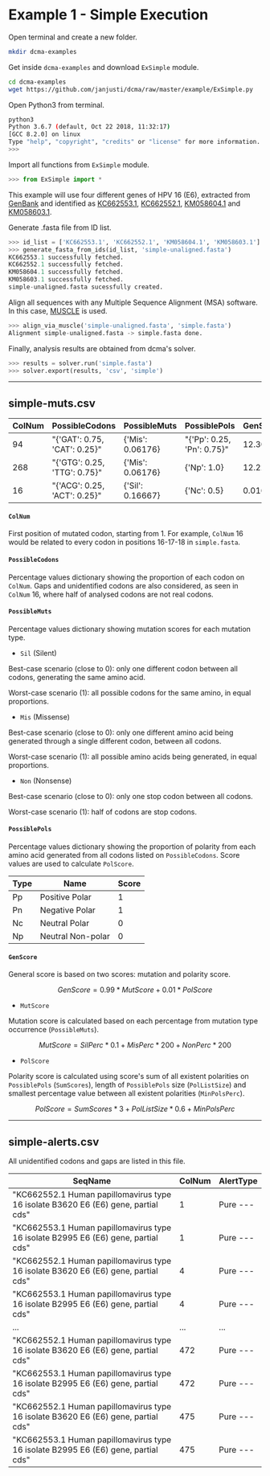 # Example 1 - Simple Execution

Open terminal and create a new folder.

```bash
mkdir dcma-examples
```

Get inside `dcma-examples` and download `ExSimple` module.

```bash
cd dcma-examples
wget https://github.com/janjusti/dcma/raw/master/example/ExSimple.py
```

Open Python3 from terminal.

```bash
python3
Python 3.6.7 (default, Oct 22 2018, 11:32:17) 
[GCC 8.2.0] on linux
Type "help", "copyright", "credits" or "license" for more information.
>>> 
```

Import all functions from `ExSimple` module.

```python
>>> from ExSimple import *
```

This example will use four different genes of HPV 16 (E6), extracted from [GenBank](https://www.ncbi.nlm.nih.gov/genbank/) and identified as [KC662553.1](https://www.ncbi.nlm.nih.gov/nuccore/KC662553.1), [KC662552.1](https://www.ncbi.nlm.nih.gov/nuccore/KC662552.1), [KM058604.1](https://www.ncbi.nlm.nih.gov/nuccore/KM058604.1) and [KM058603.1](https://www.ncbi.nlm.nih.gov/nuccore/KM058603.1).

Generate .fasta file from ID list.

```python
>>> id_list = ['KC662553.1', 'KC662552.1', 'KM058604.1', 'KM058603.1']
>>> generate_fasta_from_ids(id_list, 'simple-unaligned.fasta')
KC662553.1 successfully fetched.
KC662552.1 successfully fetched.
KM058604.1 successfully fetched.
KM058603.1 successfully fetched.
simple-unaligned.fasta sucessfully created.
```

Align all sequences with any Multiple Sequence Alignment (MSA) software. In this case, [MUSCLE](https://www.drive5.com/muscle/) is used.

```python
>>> align_via_muscle('simple-unaligned.fasta', 'simple.fasta')
Alignment simple-unaligned.fasta -> simple.fasta done.
```

Finally, analysis results are obtained from dcma's solver.

```python
>>> results = solver.run('simple.fasta')
>>> solver.export(results, 'csv', 'simple')
```

---

## simple-muts.csv

| ColNum | PossibleCodons               | PossibleMuts     | PossiblePols               | GenScore |
|--------|------------------------------|------------------|----------------------------|----------|
| 94     | "{'GAT': 0.75, 'CAT': 0.25}" | {'Mis': 0.06176} | "{'Pp': 0.25, 'Pn': 0.75}" | 12.30298 |
| 268    | "{'GTG': 0.25, 'TTG': 0.75}" | {'Mis': 0.06176} | {'Np': 1.0}                | 12.22848 |
| 16     | "{'ACG': 0.25, 'ACT': 0.25}" | {'Sil': 0.16667} | {'Nc': 0.5}                | 0.0165   |

#### `ColNum`

First position of mutated codon, starting from 1. For example, `ColNum` 16 would be related to every codon in positions 16-17-18 in `simple.fasta`.

#### `PossibleCodons`

Percentage values dictionary showing the proportion of each codon on `ColNum`. Gaps and unidentified codons are also considered, as seen in `ColNum` 16, where half of analysed codons are not real codons.

#### `PossibleMuts`

Percentage values dictionary showing mutation scores for each mutation type.

* `Sil` (Silent)

Best-case scenario (close to 0): only one different codon between all codons, generating the same amino acid.

Worst-case scenario (1): all possible codons for the same amino, in equal proportions.

* `Mis` (Missense)

Best-case scenario (close to 0): only one different amino acid being generated through a single different codon, between all codons.

Worst-case scenario (1): all possible amino acids being generated, in equal proportions.

* `Non` (Nonsense)

Best-case scenario (close to 0): only one stop codon between all codons.

Worst-case scenario (1): half of codons are stop codons.

#### `PossiblePols`

Percentage values dictionary showing the proportion of polarity from each amino acid generated from all codons listed on `PossibleCodons`. Score values are used to calculate `PolScore`.

| Type | Name               | Score |
|------|--------------------|-------|
| Pp   | Positive Polar     | 1     |
| Pn   | Negative Polar     | 1     |
| Nc   | Neutral Polar      | 0     |
| Np   | Neutral Non\-polar | 0     |

#### `GenScore`

General score is based on two scores: mutation and polarity score.

```math
GenScore = 0.99*MutScore + 0.01*PolScore
```

* `MutScore`

Mutation score is calculated based on each percentage from mutation type occurrence (`PossibleMuts`).

```math
MutScore = SilPerc*0.1 + MisPerc*200 + NonPerc*200
```

* `PolScore`

Polarity score is calculated using score's sum of all existent polarities on `PossiblePols` (`SumScores`), length of `PossiblePols` size (`PolListSize`) and smallest percentage value between all existent polarities (`MinPolsPerc`).

```math
PolScore = SumScores*3 + PolListSize*0.6 + MinPolsPerc
```

---

## simple-alerts.csv

All unidentified codons and gaps are listed in this file.

| SeqName                                                                              | ColNum | AlertType   |
|--------------------------------------------------------------------------------------|--------|-------------|
| "KC662552\.1 Human papillomavirus type 16 isolate B3620 E6 \(E6\) gene, partial cds" | 1      | Pure \-\-\- |
| "KC662553\.1 Human papillomavirus type 16 isolate B2995 E6 \(E6\) gene, partial cds" | 1      | Pure \-\-\- |
| "KC662552\.1 Human papillomavirus type 16 isolate B3620 E6 \(E6\) gene, partial cds" | 4      | Pure \-\-\- |
| "KC662553\.1 Human papillomavirus type 16 isolate B2995 E6 \(E6\) gene, partial cds" | 4      | Pure \-\-\- |
| \.\.\.                                                                               | \.\.\. | \.\.\.      |
| "KC662552\.1 Human papillomavirus type 16 isolate B3620 E6 \(E6\) gene, partial cds" | 472    | Pure \-\-\- |
| "KC662553\.1 Human papillomavirus type 16 isolate B2995 E6 \(E6\) gene, partial cds" | 472    | Pure \-\-\- |
| "KC662552\.1 Human papillomavirus type 16 isolate B3620 E6 \(E6\) gene, partial cds" | 475    | Pure \-\-\- |
| "KC662553\.1 Human papillomavirus type 16 isolate B2995 E6 \(E6\) gene, partial cds" | 475    | Pure \-\-\- |